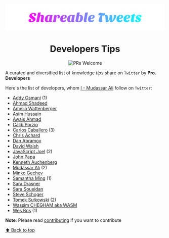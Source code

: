 <p align="center"><img src="./shareable.svg" alt="header-image"></p>
<h1 align="center">Developers Tips</h1>

<p align="center"
  <a href="https://github.com/mudassar045/shareable">
  <img src="https://img.shields.io/badge/PRs-welcome-brightgreen.svg?style=flat-square" alt="PRs Welcome">
  </a>
</p>

A curated and diversified list of knowledge *tips* share on `Twitter` by **Pro. Developers**

Here's the list of developers, whom [I - Mudassar Ali](./hub/voidwebdev.md) follow on `Twitter`:

- [Addy Osmani](./hub/addyosmani.md) (1)
- [Ahmad Shadeed](https://twitter.com/shadeed9)
- [Amelia Wattenberger](https://twitter.com/Wattenberger)
- [Asim Hussain](https://twitter.com/jawache)
- [Awais Ahmad](https://twitter.com/MrAhmadAwais)
- [Calib Porzio](https://twitter.com/calebporzio)
- [Carlos Caballero](./hub/carlillo.md) (3)
- [Chris Achard](https://twitter.com/chrisachard)
- [Dan Abramov](https://twitter.com/dan_abramov)
- [David Walsh](./hub/davidwalshblog.md)
- [JavaScript Joel](./hub/joelnet.md) (2)
- [John Papa](https://twitter.com/John_Papa)
- [Kenneth Auchenberg](https://twitter.com/auchenberg)
- [Mudassar Ali](./hub/voidwebdev.md) (2)
- [Minko Gechev](https://twitter.com/mgechev)
- [Samantha Ming](./hub/samantha_ming.md) (1)
- [Sara Drasner](https://twitter.com/sarah_edo)
- [Sara Soueidan](https://twitter.com/SaraSoueidan)
- [Steve Schoger](https://twitter.com/steveschoger)
- [Tomek Sułkowski](./hub/sulco.md) (2)
- [Wassim CHEGHAM aka WASM](https://twitter.com/manekinekko)
- [Wes Bos](./hub/wesbos.md) (1)

**Note**: Please read [contributing](./CONTRIBUTING.md) if you want to contribute

[:arrow_up: Back to top](#developers-tips)